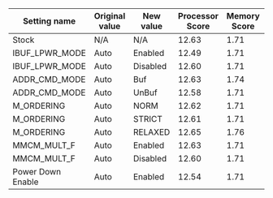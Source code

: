 | Setting name | Original value | New value | Processor Score | Memory Score | Graphics Score | Average Score |
| ------------ | -------------- | --------- | --------------- | ------------ | -------------- | ------------- |
| Stock        | N/A            | N/A       | 12.63           | 1.71         | 8.50           | 7.61          |
| IBUF_LPWR_MODE | Auto | Enabled | 12.49 | 1.71 | 8.49 | 7.56 |
| IBUF_LPWR_MODE | Auto | Disabled | 12.60 | 1.71 | 8.52 | 7.61 |
| ADDR_CMD_MODE | Auto | Buf | 12.63 | 1.74 | 8.49 | 7.62 |
| ADDR_CMD_MODE | Auto | UnBuf | 12.58 | 1.71 | 8.54 | 7.61 |
| M_ORDERING | Auto | NORM | 12.62 | 1.71 | 8.56 | 7.63 |
| M_ORDERING | Auto | STRICT | 12.61 | 1.71 | 8.52 | 7.61 |
| M_ORDERING | Auto | RELAXED | 12.65 | 1.76 | 8.54 | 7.65 |
| MMCM_MULT_F | Auto | Enabled | 12.63 | 1.71 | 8.56 | 7.63 |
| MMCM_MULT_F | Auto | Disabled | 12.60 | 1.71 | 8.49 | 7.60 |
| Power Down Enable | Auto | Enabled | 12.54 | 1.71 | 8.52
